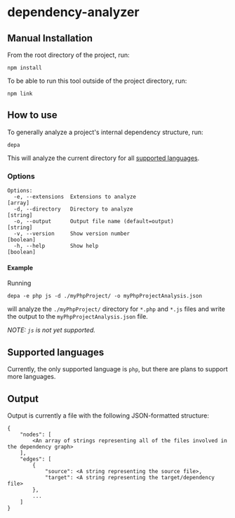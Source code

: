 # dependency-analyzer

## Manual Installation

From the root directory of the project, run:
```
npm install
```

To be able to run this tool outside of the project directory, run:
```
npm link
```

## How to use

To generally analyze a project's internal dependency structure, run:

```
depa
```

This will analyze the current directory for all  <a href="#supportedLanguages">supported languages</a>.

### Options

```
Options:
  -e, --extensions  Extensions to analyze                              [array]
  -d, --directory   Directory to analyze                               [string]
  -o, --output      Output file name (default=output)                  [string]
  -v, --version     Show version number                                [boolean]
  -h, --help        Show help                                          [boolean]
```

#### Example

Running

```
depa -e php js -d ./myPhpProject/ -o myPhpProjectAnalysis.json
```

will analyze the `./myPhpProject/` directory for `*.php` and `*.js` files and write the output to the `myPhpProjectAnalysis.json` file.

*NOTE: `js` is not yet supported.*

## Supported languages

Currently, the only supported language is `php`, but there are plans to support more languages.

## Output

Output is currently a file with the following JSON-formatted structure:

```
{
    "nodes": [
        <An array of strings representing all of the files involved in the dependency graph>
    ],
    "edges": [
        {
            "source": <A string representing the source file>,
            "target": <A string representing the target/dependency file>
        },
        ...
    ]
}
```